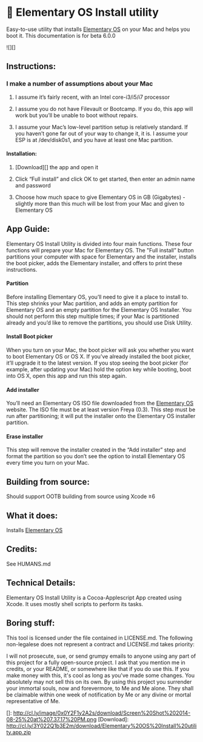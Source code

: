 # :penguin: Elementary OS Install utility

Easy-to-use utility that installs [Elementary OS][] on your Mac and
helps you boot it. This documentation is for beta 6.0.0

![][]

## Instructions:

### I make a number of assumptions about your Mac

1.  I assume it’s fairly recent, with an Intel core-i3/i5/i7 processor

2.  I assume you do not have Filevault or Bootcamp. If you do, this app
    will work but you’ll be unable to boot without repairs.

3.  I assume your Mac’s low-level partition setup is relatively
    standard. If you haven’t gone far out of your way to change it, it
    is. I assume your ESP is at /dev/disk0s1, and you have at least one
    Mac partition.

#### Installation:

1.  [Download][] the app and open it

2.  Click “Full install” and click OK to get started, then enter an
    admin name and password

3.  Choose how much space to give Elementary OS in GB (Gigabytes) -
    slightly more than this much will be lost from your Mac and given to
    Elementary OS

## App Guide:

Elementary OS Install Utility is divided into four main functions. These
four functions will prepare your Mac for Elementary OS. The "Full
install” button partitions your computer with space for Elementary and
the installer, installs the boot picker, adds the Elementary installer,
and offers to print these instructions.

#### Partition

Before installing Elementary OS, you’ll need to give it a place to
install to. This step shrinks your Mac partition, and adds an empty
partition for Elementary OS and an empty partition for the Elementary OS
Installer. You should not perform this step multiple times; if your Mac
is partitioned already and you’d like to remove the partitions, you
should use Disk Utility.

#### Install Boot picker

When you turn on your Mac, the boot picker will ask you whether you want
to boot Elementary OS or OS X. If you’ve already installed the boot
picker, it’ll upgrade it to the latest version. If you stop seeing the
boot picker (for example, after updating your Mac) hold the option key
while booting, boot into OS X, open this app and run this step again.

#### Add installer

You’ll need an Elementary OS ISO file downloaded from the [Elementary
OS][] website. The ISO file must be at least version Freya (0.3). This
step must be run after partitioning; it will put the installer onto the
Elementary OS installer partition.

#### Erase installer

This step will remove the installer created in the “Add installer” step
and format the partition so you don’t see the option to install
Elementary OS every time you turn on your Mac.

## Building from source:

Should support OOTB building from source using Xcode ≥6

## What it does:

Installs [Elementary OS][]

## Credits:

See HUMANS.md

## Technical Details:

Elementary OS Install Utility is a Cocoa-Applescript App created using
Xcode. It uses mostly shell scripts to perform its tasks.

## Boring stuff:

This tool is licensed under the file contained in LICENSE.md. The
following non-legalese does not represent a contract and LICENSE.md
takes priority:

I will not prosecute, sue, or send grumpy emails to anyone using any
part of this project for a fully open-source project. I ask that you
mention me in credits, or your README, or somewhere like that if you do
use this. If you make money with this, it's cool as long as you've made
some changes. You absolutely may not sell this on its own. By using this
project you surrender your immortal souls, now and forevermore, to Me
and Me alone. They shall be claimable within one week of notification by
Me or any divine or mortal representative of Me.

  [Elementary OS]: http://elementaryos.org
  []: http://cl.ly/image/0x0Y2F1y2A2s/download/Screen%20Shot%202014-08-25%20at%207.37.17%20PM.png
  [Download]: http://cl.ly/3Y022Q1b3E2m/download/Elementary%20OS%20Install%20utility.app.zip
